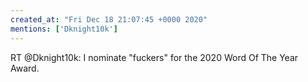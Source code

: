 ```yaml
---
created_at: "Fri Dec 18 21:07:45 +0000 2020"
mentions: ['Dknight10k']
---
```


RT @Dknight10k: I nominate "fuckers" for the 2020 Word Of The Year Award.